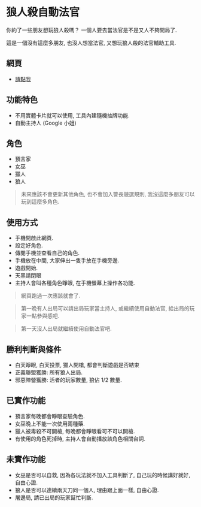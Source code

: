 # 狼人殺自動法官

你約了一些朋友想玩狼人殺嗎？ 一個人要去當法官是不是又人不夠開局了.

這是一個沒有這麼多朋友, 也沒人想當法官, 又想玩狼人殺的法官輔助工具.

## 網頁

- [請點我](https://jaeyolin.github.io/wolf_judge/)

## 功能特色

- 不用實體卡片就可以使用, 工具內建隨機抽牌功能.
- 自動主持人 (Google 小姐)

## 角色

- 預言家
- 女巫
- 獵人
- 狼人

>未來應該不會更新其他角色, 也不會加入警長競選規則, 我沒這麼多朋友可以玩到這麼多角色.

## 使用方式

- 手機開啟此網頁.
- 設定好角色.
- 傳閱手機並查看自己的角色.
- 手機放在中間, 大家伸出一隻手放在手機旁邊.
- 遊戲開始.
- 天黑請閉眼
- 主持人會叫各種角色睜眼, 在手機螢幕上操作各功能.

>網頁跑過一次應該就會了.

>第一晚有人出局可以請出局玩家當主持人, 或繼續使用自動法官, 給出局的玩家一點參與感吧.

>第一天沒人出局就繼續使用自動法官吧.

## 勝利判斷與條件

- 白天睜眼, 白天投票, 獵人開槍, 都會判斷遊戲是否結束
- 正義聯盟獲勝: 所有狼人出局.
- 邪惡陣營獲勝: 活者的玩家數量, 狼佔 1/2 數量.

## 已實作功能

- 預言家每晚都會睜眼查驗角色.
- 女巫晚上不能一次使用兩種藥.
- 獵人被毒殺不可開槍, 每晚都會睜眼看可不可以開槍.
- 有使用的角色死掉時, 主持人會自動播放該角色相關台詞.

## 未實作功能

- 女巫是否可以自救, 因為各玩法就不加入工具判斷了, 自己玩的時候講好就好, 自由心證.
- 狼人是否可以連續兩天刀同一個人, 理由跟上面一樣, 自由心證.
- 屠邊局, 請已出局的玩家幫忙判斷.
